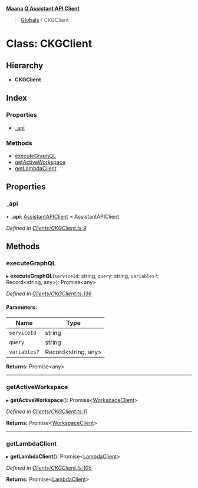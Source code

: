 **[Maana Q Assistant API Client](../README.md)**

> [Globals](../README.md) / CKGClient

# Class: CKGClient

## Hierarchy

* **CKGClient**

## Index

### Properties

* [\_api](ckgclient.md#_api)

### Methods

* [executeGraphQL](ckgclient.md#executegraphql)
* [getActiveWorkspace](ckgclient.md#getactiveworkspace)
* [getLambdaClient](ckgclient.md#getlambdaclient)

## Properties

### \_api

•  **\_api**: [AssistantAPIClient](../modules/assistantapiclient.md) = AssistantAPIClient

*Defined in [Clients/CKGClient.ts:9](https://github.com/maana-io/q-assistant-client/blob/develop/src/Clients/CKGClient.ts#L9)*

## Methods

### executeGraphQL

▸ **executeGraphQL**(`serviceId`: string, `query`: string, `variables?`: Record\<string, any>): Promise\<any>

*Defined in [Clients/CKGClient.ts:136](https://github.com/maana-io/q-assistant-client/blob/develop/src/Clients/CKGClient.ts#L136)*

#### Parameters:

Name | Type |
------ | ------ |
`serviceId` | string |
`query` | string |
`variables?` | Record\<string, any> |

**Returns:** Promise\<any>

___

### getActiveWorkspace

▸ **getActiveWorkspace**(): Promise\<[WorkspaceClient](workspaceclient.md)>

*Defined in [Clients/CKGClient.ts:11](https://github.com/maana-io/q-assistant-client/blob/develop/src/Clients/CKGClient.ts#L11)*

**Returns:** Promise\<[WorkspaceClient](workspaceclient.md)>

___

### getLambdaClient

▸ **getLambdaClient**(): Promise\<[LambdaClient](lambdaclient.md)>

*Defined in [Clients/CKGClient.ts:105](https://github.com/maana-io/q-assistant-client/blob/develop/src/Clients/CKGClient.ts#L105)*

**Returns:** Promise\<[LambdaClient](lambdaclient.md)>
